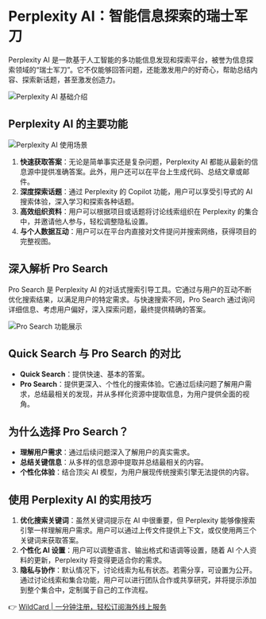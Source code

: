 # Perplexity AI：智能信息探索的瑞士军刀

Perplexity AI 是一款基于人工智能的多功能信息发现和探索平台，被誉为信息探索领域的“瑞士军刀”。它不仅能够回答问题，还能激发用户的好奇心，帮助总结内容、探索新话题，甚至激发创造力。

![Perplexity AI 基础介绍](https://bbtdd.com/img/163169089.webp)

## Perplexity AI 的主要功能

![Perplexity AI 使用场景](https://bbtdd.com/img/429645851.webp)

1. **快速获取答案**：无论是简单事实还是复杂问题，Perplexity AI 都能从最新的信息源中提供准确答案。此外，用户还可以在平台上生成代码、总结文章或邮件。
2. **深度探索话题**：通过 Perplexity 的 Copilot 功能，用户可以享受引导式的 AI 搜索体验，深入学习和探索各种话题。
3. **高效组织资料**：用户可以根据项目或话题将讨论线索组织在 Perplexity 的集合中，并邀请他人参与，轻松调整隐私设置。
4. **与个人数据互动**：用户可以在平台内直接对文件提问并搜索网络，获得项目的完整视图。

## 深入解析 Pro Search

Pro Search 是 Perplexity AI 的对话式搜索引导工具。它通过与用户的互动不断优化搜索结果，以满足用户的特定需求。与快速搜索不同，Pro Search 通过询问详细信息、考虑用户偏好，深入探索问题，最终提供精确的答案。

![Pro Search 功能展示](https://bbtdd.com/img/46942947.webp)

## Quick Search 与 Pro Search 的对比

- **Quick Search**：提供快速、基本的答案。
- **Pro Search**：提供更深入、个性化的搜索体验。它通过后续问题了解用户需求，总结最相关的发现，并从多样化资源中提取信息，为用户提供全面的视角。

## 为什么选择 Pro Search？

- **理解用户需求**：通过后续问题深入了解用户的真实需求。
- **总结关键信息**：从多样的信息源中提取并总结最相关的内容。
- **个性化体验**：结合顶尖 AI 模型，为用户展现传统搜索引擎无法提供的内容。

## 使用 Perplexity AI 的实用技巧

1. **优化搜索关键词**：虽然关键词提示在 AI 中很重要，但 Perplexity 能够像搜索引擎一样理解用户需求。用户可以通过上传文件提供上下文，或仅使用两三个关键词来获取答案。
2. **个性化 AI 设置**：用户可以调整语言、输出格式和语调等设置，随着 AI 个人资料的更新，Perplexity 将变得更适合你的需求。
3. **隐私与协作**：默认情况下，讨论线索为私有状态。若需分享，可设置为公开。通过讨论线索和集合功能，用户可以进行团队合作或共享研究，并将提示添加到整个集合中，定制属于自己的工作流程。

👉 [WildCard | 一分钟注册，轻松订阅海外线上服务](https://bbtdd.com/WildCard)
